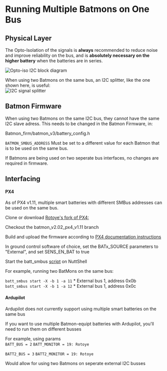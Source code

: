 # Running Multiple Batmons on One Bus
## Physical Layer
The Opto-Isolation of the signals is **always** recommended to reduce noise and improve reliability on the bus, and is **absolutely necessary on the higher battery** when the batteries are in series. 

![Opto-iso I2C block diagram](http://batmonfiles.rotoye.com/userguide/Opto-iso%20connection.jpg)

When using two Batmons on the same bus, an I2C splitter, like the one shown here, is useful:  
![I2C signal splitter](http://batmonfiles.rotoye.com/userguide/splitter.png)

## Batmon Firmware
When using two Batmons on the same I2C bus, they cannot have the same I2C slave adress. This needs to be changed in the Batmon Firmware, in:
 
Batmon_firm/batmon_v3/battery_config.h

`BATMON_SMBUS_ADDRESS` Must be set to a different value for each Batmon that is to be used on the same bus. 

If Batmons are being used on two seperate bus interfaces, no changes are required in firmware. 

## Interfacing 

#### PX4

As of PX4 v1.11, multiple smart batteries with different SMBus addresses can be used on the same bus.

Clone or download [Rotoye's fork of PX4:](https://github.com/rotoye/px4_firmware_batmon)
    
Checkout the batmon_v2.02_px4_v1.11 branch
    
Build and upload the firmware according to [PX4 documentation instructions](https://dev.px4.io/master/en/setup/building_px4.html)
    
In ground control software of choice, set the BATx_SOURCE parameters to "External", and set SENS_EN_BAT to true
    
Start the batt_smbus [script](https://dev.px4.io/master/en/middleware/modules_driver.html) on NuttShell

For example, running two BatMons on the same bus:

`batt_smbus start -X -b 1 -a 11` * External bus 1, address 0x0b  
`batt_smbus start -X -b 1 -a 12` * External bus 1, address 0x0c

####  Ardupilot
Ardupilot does not currently support using multiple smart batteries on the same bus

If you want to use multiple Batmon-equipt batteries with Ardupilot, you'll need to run them on different busses

For example, using params   
``BATT_BUS = 2``
``BATT_MONITOR = 19: Rotoye``

``BATT2_BUS = 3``
``BATT2_MONITOR = 19: Rotoye``

Would allow for using two Batmons on seperate external I2C busses

